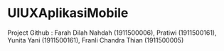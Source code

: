 # UIUXAplikasiMobile
 Project Github : Farah Dilah Nahdah (1911500006), Pratiwi (1911500161), Yunita Yani (1911500161), Franli Chandra Thian (1911500005)
